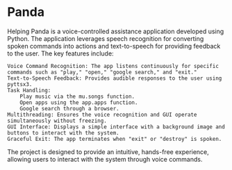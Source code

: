﻿# Panda
Helping Panda is a voice-controlled assistance application developed using Python. The application leverages speech recognition for converting spoken commands into actions and text-to-speech for providing feedback to the user. The key features include:

    Voice Command Recognition: The app listens continuously for specific commands such as "play," "open," "google search," and "exit."
    Text-to-Speech Feedback: Provides audible responses to the user using pyttsx3.
    Task Handling:
        Play music via the mu.songs function.
        Open apps using the app.apps function.
        Google search through a browser.
    Multithreading: Ensures the voice recognition and GUI operate simultaneously without freezing.
    GUI Interface: Displays a simple interface with a background image and buttons to interact with the system.
    Graceful Exit: The app terminates when "exit" or "destroy" is spoken.

The project is designed to provide an intuitive, hands-free experience, allowing users to interact with the system through voice commands.

